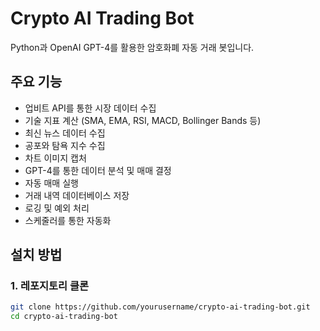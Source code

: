 # Crypto AI Trading Bot

Python과 OpenAI GPT-4를 활용한 암호화폐 자동 거래 봇입니다.

## 주요 기능

- 업비트 API를 통한 시장 데이터 수집
- 기술 지표 계산 (SMA, EMA, RSI, MACD, Bollinger Bands 등)
- 최신 뉴스 데이터 수집
- 공포와 탐욕 지수 수집
- 차트 이미지 캡처
- GPT-4를 통한 데이터 분석 및 매매 결정
- 자동 매매 실행
- 거래 내역 데이터베이스 저장
- 로깅 및 예외 처리
- 스케줄러를 통한 자동화

## 설치 방법

### 1. 레포지토리 클론

```bash
git clone https://github.com/yourusername/crypto-ai-trading-bot.git
cd crypto-ai-trading-bot
